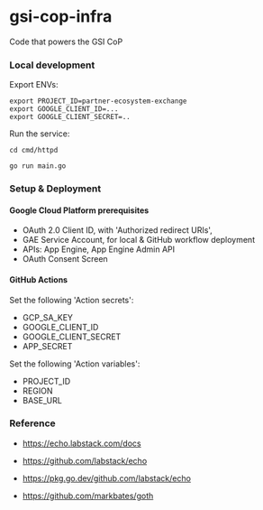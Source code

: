 # gsi-cop-infra
Code that powers the GSI CoP 

### Local development

Export ENVs:

```shell
export PROJECT_ID=partner-ecosystem-exchange
export GOOGLE_CLIENT_ID=...
export GOOGLE_CLIENT_SECRET=..
```

Run the service:

```shell
cd cmd/httpd

go run main.go
```

### Setup & Deployment

#### Google Cloud Platform prerequisites 

* OAuth 2.0 Client ID, with 'Authorized redirect URIs', 
* GAE Service Account, for local & GitHub workflow deployment
* APIs: App Engine, App Engine Admin API
* OAuth Consent Screen

#### GitHub Actions

Set the following 'Action secrets':

* GCP_SA_KEY
* GOOGLE_CLIENT_ID
* GOOGLE_CLIENT_SECRET
* APP_SECRET

Set the following 'Action variables':

* PROJECT_ID
* REGION
* BASE_URL

### Reference

* https://echo.labstack.com/docs

* https://github.com/labstack/echo

* https://pkg.go.dev/github.com/labstack/echo

* https://github.com/markbates/goth
